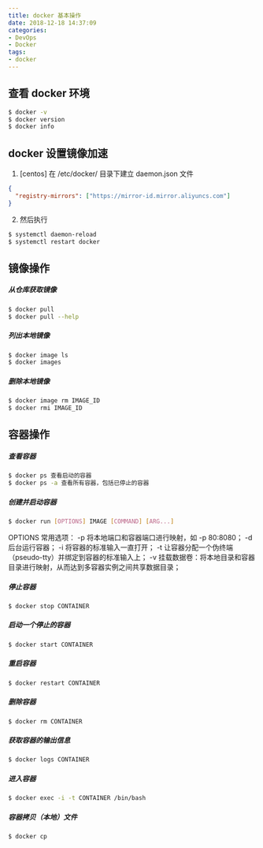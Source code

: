 ```yaml
---
title: docker 基本操作
date: 2018-12-18 14:37:09
categories:
- DevOps
- Docker
tags:
- docker
---
```


<!-- more -->

## 查看 docker 环境
``` bash
$ docker -v
$ docker version
$ docker info
```

## docker 设置镜像加速
1. [centos] 在 /etc/docker/ 目录下建立 daemon.json 文件

``` json
{
  "registry-mirrors": ["https://mirror-id.mirror.aliyuncs.com"]
}
```

2. 然后执行

``` bash
$ systemctl daemon-reload
$ systemctl restart docker
```

## 镜像操作
##### 从仓库获取镜像
``` bash
$ docker pull
$ docker pull --help
```

##### 列出本地镜像
``` bash
$ docker image ls
$ docker images
```

##### 删除本地镜像
``` bash
$ docker image rm IMAGE_ID
$ docker rmi IMAGE_ID
```

## 容器操作
##### 查看容器
``` bash
$ docker ps 查看启动的容器
$ docker ps -a 查看所有容器，包括已停止的容器
```

##### 创建并启动容器
``` bash
$ docker run [OPTIONS] IMAGE [COMMAND] [ARG...]
```
OPTIONS 常用选项：
-p 将本地端口和容器端口进行映射，如 -p 80:8080；
-d 后台运行容器；
-i 将容器的标准输入一直打开；
-t 让容器分配一个伪终端（pseudo-tty）并绑定到容器的标准输入上；
-v 挂载数据卷：将本地目录和容器目录进行映射，从而达到多容器实例之间共享数据目录；

##### 停止容器
``` bash
$ docker stop CONTAINER
```

##### 启动一个停止的容器
``` bash
$ docker start CONTAINER
```

##### 重启容器
``` bash
$ docker restart CONTAINER
```

##### 删除容器
``` bash
$ docker rm CONTAINER
```

##### 获取容器的输出信息
``` bash
$ docker logs CONTAINER
```

##### 进入容器
``` bash
$ docker exec -i -t CONTAINER /bin/bash
```

##### 容器拷贝（本地）文件
``` bash
$ docker cp
```
